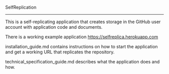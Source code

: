 SelfReplication
____________________________________________________________________________________________________

This is a self-replicating application that creates storage in the GitHub user account
with application code and documents.

There is a working example application https://selfreplica.herokuapp.com

installation_guide.md contains instructions on how to start the application and get
a working URL that replicates the repository.

technical_specification_guide.md describes what the application does and how.

